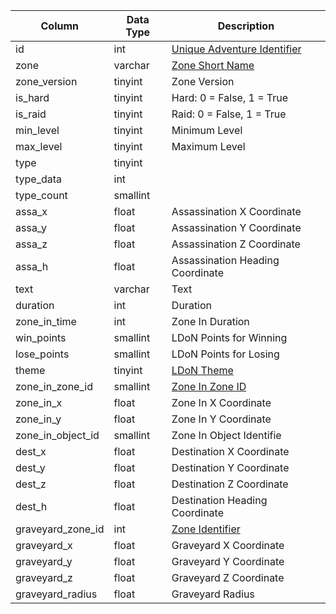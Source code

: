 | Column            | Data Type | Description                                                                          |
| ----------------- | --------- | ------------------------------------------------------------------------------------ |
| id                | int       | [Unique Adventure Identifier](adventure_details.md)                                  |
| zone              | varchar   | [Zone Short Name](hhttps://eqemu.gitbook.io/server/categories/reference-lists/zones) |
| zone_version      | tinyint   | Zone Version                                                                         |
| is_hard           | tinyint   | Hard: 0 = False, 1 = True                                                            |
| is_raid           | tinyint   | Raid: 0 = False, 1 = True                                                            |
| min_level         | tinyint   | Minimum Level                                                                        |
| max_level         | tinyint   | Maximum Level                                                                        |
| type              | tinyint   |                                                                                      |
| type_data         | int       |                                                                                      |
| type_count        | smallint  |                                                                                      |
| assa_x            | float     | Assassination X Coordinate                                                           |
| assa_y            | float     | Assassination Y Coordinate                                                           |
| assa_z            | float     | Assassination Z Coordinate                                                           |
| assa_h            | float     | Assassination Heading Coordinate                                                     |
| text              | varchar   | Text                                                                                 |
| duration          | int       | Duration                                                                             |
| zone_in_time      | int       | Zone In Duration                                                                     |
| win_points        | smallint  | LDoN Points for Winning                                                              |
| lose_points       | smallint  | LDoN Points for Losing                                                               |
| theme             | tinyint   | [LDoN Theme](https://eqemu.gitbook.io/server/categories/types/ldon-themes)           |
| zone_in_zone_id   | smallint  | [Zone In Zone ID](hhttps://eqemu.gitbook.io/server/categories/reference-lists/zones) |
| zone_in_x         | float     | Zone In X Coordinate                                                                 |
| zone_in_y         | float     | Zone In Y Coordinate                                                                 |
| zone_in_object_id | smallint  | Zone In Object Identifie                                                             |
| dest_x            | float     | Destination X Coordinate                                                             |
| dest_y            | float     | Destination Y Coordinate                                                             |
| dest_z            | float     | Destination Z Coordinate                                                             |
| dest_h            | float     | Destination Heading Coordinate                                                       |
| graveyard_zone_id | int       | [Zone Identifier](hhttps://eqemu.gitbook.io/server/categories/reference-lists/zones) |
| graveyard_x       | float     | Graveyard X Coordinate                                                               |
| graveyard_y       | float     | Graveyard Y Coordinate                                                               |
| graveyard_z       | float     | Graveyard Z Coordinate                                                               |
| graveyard_radius  | float     | Graveyard Radius                                                                     |